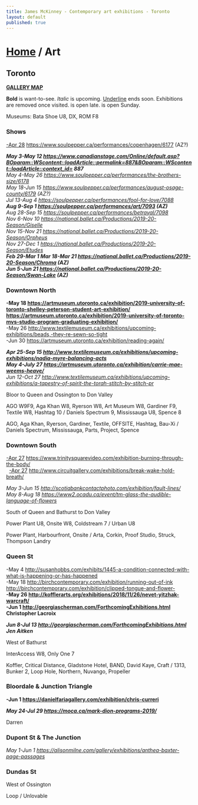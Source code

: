 ```yaml
---
title: James McKinney - Contemporary art exhibitions - Toronto
layout: default
published: true
---
```


# [Home](/) / Art

## Toronto

**[GALLERY MAP](https://www.google.com/maps/d/u/0/edit?mid=1sMiga7vQsqWdqEVQCqHsxjX2jeU)**

<span class="glyphicon glyphicon-info-sign" aria-hidden="true"></span> <strong>Bold</strong> is want-to-see. <em>Italic</em> is upcoming. <u>Underline</u> ends soon. Exhibitions are removed once visited. <span class="glyphicon glyphicon-time" aria-hidden="true"></span> is open late. <span class="glyphicon glyphicon-calendar" aria-hidden="true"></span> is open Sunday.

<span class="glyphicon glyphicon-calendar" aria-hidden="true"></span> <span class="glyphicon glyphicon-time" aria-hidden="true"></span> Museums: Bata Shoe U8, DX, ROM F8

### Shows

<u>-Apr 28</u> <https://www.soulpepper.ca/performances/copenhagen/6177> (AZ?)  

_**May 3-May 12 <https://www.canadianstage.com/Online/default.asp?BOparam::WScontent::loadArticle::permalink=887&BOparam::WScontent::loadArticle::context_id=> 887**_  
_May 4-May 26 <https://www.soulpepper.ca/performances/the-brothers-size/6178>_  
_May 18-Jun 15 <https://www.soulpepper.ca/performances/august-osage-county/6179> (AZ?)_  
_Jul 13-Aug 4 <https://soulpepper.ca/performances/fool-for-love/7088>_  
_**Aug 9-Sep 1 <https://soulpepper.ca/performances/art/7093> (AZ)**_  
_Aug 28-Sep 15 <https://soulpepper.ca/performances/betrayal/7098>_  
_Nov 6-Nov 10 <https://national.ballet.ca/Productions/2019-20-Season/Giselle>_  
_Nov 15-Nov 21 <https://national.ballet.ca/Productions/2019-20-Season/Orpheus>_  
_Nov 27-Dec 1 <https://national.ballet.ca/Productions/2019-20-Season/Etudes>_  
_**Feb 29-Mar 1 Mar 18-Mar 21 <https://national.ballet.ca/Productions/2019-20-Season/Chroma> (AZ)**_  
_**Jun 5-Jun 21 <https://national.ballet.ca/Productions/2019-20-Season/Swan-Lake> (AZ)**_  

### Downtown North

**-May 18 <https://artmuseum.utoronto.ca/exhibition/2019-university-of-toronto-shelley-peterson-student-art-exhibition/> <https://artmuseum.utoronto.ca/exhibition/2019-university-of-toronto-mvs-studio-program-graduating-exhibition/>**  
-May 26 <http://www.textilemuseum.ca/exhibitions/upcoming-exhibitions/beads,-they-re-sewn-so-tight>  
-Jun 30 <https://artmuseum.utoronto.ca/exhibition/reading-again/>  

_**Apr 25-Sep 15 <http://www.textilemuseum.ca/exhibitions/upcoming-exhibitions/nadia-myre-balancing-acts>**_  
_**May 4-July 27 <https://artmuseum.utoronto.ca/exhibition/carrie-mae-weems-heave/>**_  
_Jun 12-Oct 27 <http://www.textilemuseum.ca/exhibitions/upcoming-exhibitions/a-tapestry-of-spirit-the-torah-stitch-by-stitch-pr>_  

<span class="glyphicon glyphicon-info-sign" aria-hidden="true"></span> Bloor to Queen and Ossington to Don Valley

<span class="glyphicon glyphicon-time" aria-hidden="true"></span> AGO W9F9, Aga Khan W8, Ryerson W8, Art Museum W8, Gardiner F9, Textile W8, Hashtag 10 / Daniels Spectrum 9, Mississauga U8, Spence 8

<span class="glyphicon glyphicon-calendar" aria-hidden="true"></span> AGO, Aga Khan, Ryerson, Gardiner, Textile, OFFSITE, Hashtag, Bau-Xi / Daniels Spectrum, Mississauga, Parts, Project, Spence

### Downtown South

<u>-Apr 27</u> <https://www.trinitysquarevideo.com/exhibition-burning-through-the-body/>  
  <u>-Apr 27</u> <http://www.circuitgallery.com/exhibitions/break-wake-hold-breath/>  

_May 3-Jun 15 <http://scotiabankcontactphoto.com/exhibition/fault-lines/>_  
_May 8-Aug 18 <https://www2.ocadu.ca/event/tm-glass-the-audible-language-of-flowers>_  

<span class="glyphicon glyphicon-info-sign" aria-hidden="true"></span> South of Queen and Bathurst to Don Valley

<span class="glyphicon glyphicon-time" aria-hidden="true"></span> Power Plant U8, Onsite W8, Coldstream 7 / Urban U8

<span class="glyphicon glyphicon-calendar" aria-hidden="true"></span> Power Plant, Harbourfront, Onsite / Arta, Corkin, Proof Studio, Struck, Thompson Landry

### Queen St

-May 4 <http://susanhobbs.com/exhibits/1445-a-condition-connected-with-what-is-happening-or-has-happened>  
-May 18 <http://birchcontemporary.com/exhibition/running-out-of-ink> <http://birchcontemporary.com/exhibition/clipped-tongue-and-flower->  
**-May 26 <http://kofflerarts.org/exhibitions/2018/11/26/nevet-yitzhak-warcraft/>**  
**-Jun 1 <http://georgiascherman.com/ForthcomingExhibitions.html> Christopher Lacroix**  

_**Jun 8-Jul 13 <http://georgiascherman.com/ForthcomingExhibitions.html> Jen Aitken**_  

<span class="glyphicon glyphicon-info-sign" aria-hidden="true"></span> West of Bathurst

<span class="glyphicon glyphicon-time" aria-hidden="true"></span> InterAccess W8, Only One 7

<span class="glyphicon glyphicon-calendar" aria-hidden="true"></span> Koffler, Critical Distance, Gladstone Hotel, BAND, David Kaye, Craft / 1313, Bunker 2, Loop Hole, Northern, Nuvango, Propeller

### Bloordale & Junction Triangle

**-Jun 1 <https://danielfariagallery.com/exhibition/chris-curreri>**  

_**May 24-Jul 29 <https://moca.ca/mark-dion-programs-2019/>**_  

<span class="glyphicon glyphicon-calendar" aria-hidden="true"></span> Darren

### Dupont St & The Junction

_May 1-Jun 1 <https://alisonmilne.com/gallery/exhibitions/anthea-baxter-page-passages>_  

### Dundas St

<span class="glyphicon glyphicon-info-sign" aria-hidden="true"></span> West of Ossington

<span class="glyphicon glyphicon-calendar" aria-hidden="true"></span> Loop / Unlovable
